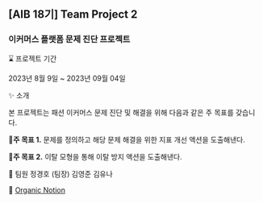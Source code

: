 ## [AIB 18기] Team Project 2
### 이커머스 플랫폼 문제 진단 프로젝트

:hourglass: 프로젝트 기간

2023년 8월 9일 ~ 2023년 09월 04일



:sparkles: 소개

본 프로젝트는 패션 이커머스 문제 진단 및 해결을 위해 다음과 같은 주 목표를 갖습니다. 



**:pushpin:주 목표 1.** 
문제를 정의하고 해당 문제 해결을 위한 지표 개선 액션을 도출해낸다.


**:pushpin:주 목표 2.** 
이탈 모형을 통해 이탈 방지 액션을 도출해낸다.


👥 팀원
정경호 (팀장)
김영준 
김유나

:page_facing_up: 
[Organic Notion](https://www.notion.so/0349534676a54839bb8f515d6c76575f?pvs=4)
